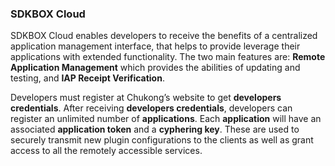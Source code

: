 ### SDKBOX Cloud
SDKBOX Cloud enables developers to receive the benefits of a centralized application management interface, that helps to provide leverage their applications with extended functionality. The two main features are: __Remote Application Management__ which provides the abilities of updating and testing, and __IAP Receipt Verification__.

Developers must register at Chukong’s website to get __developers credentials__. After receiving __developers credentials__, developers can register an unlimited number of __applications__. Each __application__ will have an associated __application token__ and a __cyphering key__. These are used to securely transmit new plugin configurations to the clients as well as grant access to all the remotely accessible services.
